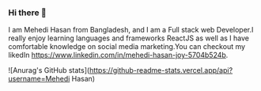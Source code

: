 ### Hi there 👋

I am Mehedi Hasan from Bangladesh, and I am a Full stack web Developer.I really enjoy learning languages and frameworks ReactJS as well as I have comfortable knowledge on social media marketing.You can checkout my likedIn https://www.linkedin.com/in/mehedi-hasan-joy-5704b524b.

![Anurag's GitHub stats](https://github-readme-stats.vercel.app/api?username=Mehedi Hasan)
